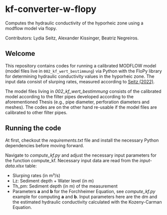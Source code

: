 # kf-converter-w-flopy
Computes the hydraulic conductivity of the hyporheic zone using a modflow model via flopy.

Contributors: Lydia Seitz, Alexander Kissinger, Beatriz Negreiros.

## Welcome
This repository contains codes for running a calibrated MODFLOW model (model files live in ``002_kf_wert_bestimmung``) via Python with the FloPy library for determining hydraulic conductivity values in the hyporheic zone. The input data consist of slurping rates, measured according to [Seitz (2022)](https://henry.baw.de/bitstream/20.500.11970/107414/1/276_Mitteilungen_UniStuttgart_Seitz.pdf). 

The model files living in *002_kf_wert_bestimmung* consists of the calibrated model according to the filter pipes developed according to the aforementioned Thesis (e.g., pipe diameter, perforation diameters and meshes). The codes are on the other hand re-usable if the model files are calibrated to other filter pipes.

## Running the code
At first, checkout the *requirements.txt* file and install the necessary Python dependencies before moving forward.

Navigate to *compute_kf.py* and adjust the necessary input parameters for the function compute_kf. Necessary input data are read from the *input-data.xlsx* table:
- Slurping rates (in m³/s)
- Lz: Sediment depth + Water level (in m)
- Th_pm: Sediment depth (in m) of the measurement
- Parameters **a** and **b** for the Forchheimer Equation, see *compute_kf.py* example for computing **a** and **b**. Input parameters here are the dm and the estimated hydraulic conductivity calculated with the Kozeny-Carman Equation.
